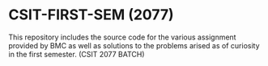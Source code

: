 # CSIT-FIRST-SEM (2077)
This repository includes the source code for the various assignment provided by BMC as well as solutions to the problems arised as of curiosity in the first semester.
(CSIT 2077 BATCH)
